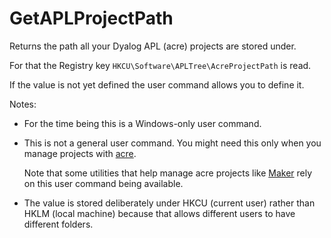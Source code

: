 # GetAPLProjectPath

Returns the path all your Dyalog APL (acre) projects are stored under. 

For that the Registry key `HKCU\Software\APLTree\AcreProjectPath` is read.

If the value is not yet defined the user command allows you to define it.

Notes:

* For the time being this is a Windows-only user command.
* This is not a general user command. You might need this only when you manage projects with [acre](https://github.com/the-carlisle-group/Acre-Desktop). 

  Note that some utilities that help manage acre projects like [Maker](https://gitHub.com/aplteam/Maker) rely on this user command being available.
* The value is stored deliberately under HKCU (current user) rather than HKLM (local machine) because that allows different users to have different folders.


